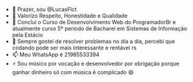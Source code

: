 - 👋 Prazer, sou @LucasFlct
- 👀 Valorizo Respeito, Honestidade e Qualidade
- 🌱 Concluí o Curso de Desenvolvimento Web do ProgramadorBr e atualmente curso 5º período de Bacharel em Sistemas de Informação pela Estácio
- 💞️ Sempre gostei de resolver problemas no dia a dia, percebi que codando pode ser mais interessante e rentável rs
- 📫 Meu WhatsApp é 21985533394
- ⚡ Sou músico por vocação e desenvolvedor por obrigação porque ganhar dinheiro só com música é complicado 😄

<!---
LucasFlct/LucasFlct is a ✨ special ✨ repository because its `README.md` (this file) appears on your GitHub profile.
You can click the Preview link to take a look at your changes.
--->
